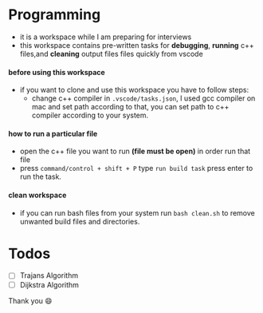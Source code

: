 # Programming

- it is a workspace while I am preparing for interviews
- this workspace contains pre-written tasks for **debugging**, **running** c++ files,and **cleaning** output files files quickly from vscode

#### before using this workspace
- if you want to clone and use this workspace you have to follow steps:
	- change c++ compiler in `.vscode/tasks.json`, I used gcc compiler on mac and set path according to that, you can set path to c++ compiler according to your system.

#### how to run a particular file
- open the c++ file you want to run **(file must be open)** in order run that file
- press `command/control + shift + P` type `run build task` press enter to run the task.

#### clean workspace
- if you can run bash files from your system run `bash clean.sh` to remove unwanted build files and directories.

# Todos
- [ ] Trajans Algorithm
- [ ] Dijkstra Algorithm

Thank you 😄